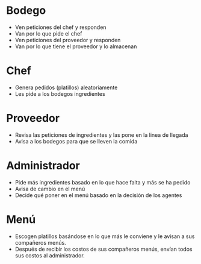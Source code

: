 # Bodego #
  * Ven peticiones del chef y responden
  * Van por lo que pide el chef
  * Ven peticiones del proveedor y responden
  * Van por lo que tiene el proveedor y lo almacenan

# Chef #

  * Genera pedidos (platillos) aleatoriamente
  * Les pide a los bodegos ingredientes

# Proveedor #

  * Revisa las peticiones de ingredientes y las pone en la linea de llegada
  * Avisa a los bodegos para que se lleven la comida

# Administrador #

  * Pide más ingredientes basado en lo que hace falta y más se ha pedido
  * Avisa de cambio en el menú
  * Decide qué poner en el menú basado en la decisión de los agentes

# Menú #

  * Escogen platillos basándose en lo que más le conviene y le avisan a sus compañeros menús.
  * Después de recibir los costos de sus compañeros menús, envían todos sus costos al administrador.